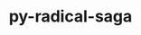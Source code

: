 ---
title: "py-radical-saga"
layout: cache
categories: [package, v0.19]
meta: {"versions": ["1.16.0"], "compilers": ["gcc@=11.1.0", "oneapi@=2022.1.0"], "oss": ["ubuntu20.04"], "platforms": ["linux"], "targets": ["x86_64"], "stacks": ["e4s", "e4s-oneapi"], "num_specs": 2, "num_specs_by_stack": {"e4s": 1, "e4s-oneapi": 1}}
spec_details: [{"hash": "5xia55ko43okclq32iz34em46jdi3wwn", "compiler": "gcc@=11.1.0", "versions": ["1.16.0"], "os": "ubuntu20.04", "platform": "linux", "target": "x86_64", "variants": ["build_system=python_pip"], "stacks": ["e4s"], "size": "-", "tarball": "https://binaries.spack.io/releases/v0.19/build_cache/linux-ubuntu20.04-x86_64/gcc-11.1.0/py-radical-saga-1.16.0/linux-ubuntu20.04-x86_64-gcc-11.1.0-py-radical-saga-1.16.0-5xia55ko43okclq32iz34em46jdi3wwn.spack"}, {"hash": "u56g4asr57td6uayhe4fvawqbaybuk5b", "compiler": "oneapi@=2022.1.0", "versions": ["1.16.0"], "os": "ubuntu20.04", "platform": "linux", "target": "x86_64", "variants": ["build_system=python_pip"], "stacks": ["e4s-oneapi"], "size": "-", "tarball": "https://binaries.spack.io/releases/v0.19/build_cache/linux-ubuntu20.04-x86_64/oneapi-2022.1.0/py-radical-saga-1.16.0/linux-ubuntu20.04-x86_64-oneapi-2022.1.0-py-radical-saga-1.16.0-u56g4asr57td6uayhe4fvawqbaybuk5b.spack"}]
---